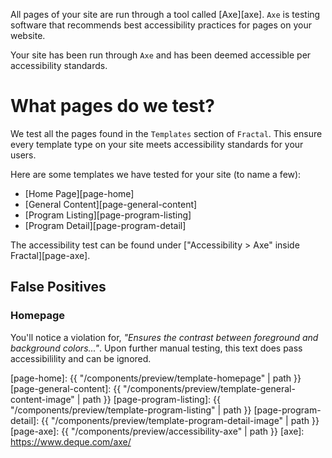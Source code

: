 All pages of your site are run through a tool called [Axe][axe]. `Axe` is testing software that recommends best accessibility practices for pages on your website.

Your site has been run through `Axe` and has been deemed accessible per accessibility standards.

# What pages do we test?

We test all the pages found in the `Templates` section of `Fractal`. This ensure every template type on your site meets accessibility standards for your users.

Here are some templates we have tested for your site (to name a few):

- [Home Page][page-home]
- [General Content][page-general-content]
- [Program Listing][page-program-listing]
- [Program Detail][page-program-detail]

The accessibility test can be found under ["Accessibility > Axe" inside Fractal][page-axe].

## False Positives

### Homepage

You'll notice a violation for, _"Ensures the contrast between foreground and background colors..."_. Upon further manual testing, this text does pass accessibilility and can be ignored.

[page-home]: {{ "/components/preview/template-homepage" | path }}
[page-general-content]: {{ "/components/preview/template-general-content-image" | path }}
[page-program-listing]: {{ "/components/preview/template-program-listing" | path }}
[page-program-detail]: {{ "/components/preview/template-program-detail-image" | path }}
[page-axe]: {{ "/components/preview/accessibility-axe" | path }}
[axe]: https://www.deque.com/axe/
